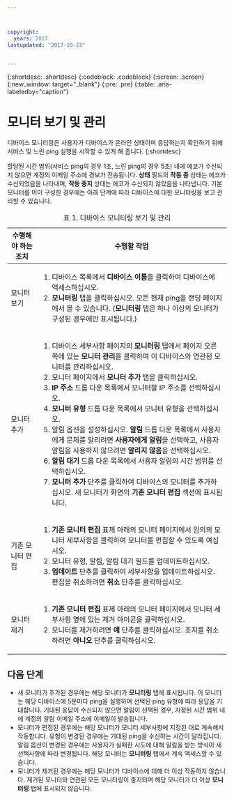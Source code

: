 ```yaml
---



copyright:
  years: 2017
lastupdated: "2017-10-23"


---
```


{:shortdesc: .shortdesc}
{:codeblock: .codeblock}
{:screen: .screen}
{:new_window: target="_blank"}
{:pre: .pre}
{:table: .aria-labeledby="caption"}

# 모니터 보기 및 관리

디바이스 모니터링은 사용자가 디바이스가 온라인 상태이며 응답하는지 확인하기 위해 서비스 및 느린 ping 실행을 시작할 수 있게 해 줍니다.
{:shortdesc}

할당된 시간 범위(서비스 ping의 경우 1초, 느린 ping의 경우 5초) 내에 에코가 수신되지 않으면 계정의 이메일 주소에
경보가 전송됩니다. **상태** 필드의 **작동 중** 상태는 에코가 수신되었음을 나타내며, **작동 중지** 상태는
에코가 수신되지 않았음을 나타냅니다. 기본 모니터를 이미 구성한 경우에는 아래 단계에 따라 디바이스에 대한 모니터링을 보고 관리할 수 있습니다. 

   <table>
   <CAPTION>표 1. 디바이스 모니터링 보기 및 관리</CAPTION>
   <THEAD>
   <TR>
   <th>수행해야 하는 조치</th>
   <th>수행할 작업</th>
   </TR>
   </THEAD>
   <TBODY>
   <tr>
   <td>모니터 보기</td>
   <td>
   <ol>
   <li>디바이스 목록에서 <b>디바이스 이름</b>을 클릭하여 디바이스에 액세스하십시오. </li>
   <li><b>모니터링</b> 탭을 클릭하십시오. 모든 현재 ping을 랜딩 페이지에서 볼 수 있습니다. (<b>모니터링</b> 탭은 하나 이상의 모니터가 구성된 경우에만 표시됩니다.)</li>
   </ol>
   </td>
   </tr>
   <tr>
   <td>모니터 추가</td>
   <td>
   <ol>
   <li>디바이스 세부사항 페이지의 <b>모니터링</b> 탭에서 페이지 오른쪽에 있는 <b>모니터 관리</b>를 클릭하여 이 디바이스와 연관된 모니터를 관리하십시오. </li>
   <li>모니터 페이지에서 <b>모니터 추가</b> 탭을 클릭하십시오. </li>
   <li><b>IP 주소</b> 드롭 다운 목록에서 모니터할 IP 주소를 선택하십시오. </li>
   <li><b>모니터 유형</b> 드롭 다운 목록에서 모니터 유형을 선택하십시오. </li>
   <li>알림 옵션을 설정하십시오. <b>알림</b> 드롭 다운 목록에서 사용자에게 문제를 알리려면 <b>사용자에게 알림</b>을 선택하고, 사용자 알림을 사용하지 않으려면 <b>알리지 않음</b>을 선택하십시오. </li>
   <li><b>알림 대기</b> 드롭 다운 목록에서 사용자 알림의 시간 범위를 선택하십시오. </li>
   <li><b>모니터 추가</b> 단추를 클릭하여 디바이스의 모니터를 추가하십시오. 새 모니터가 화면의 <b>기존 모니터 편집</b> 섹션에 표시됩니다. </li>
   </ol>
   </td>
   </tr>
   <tr>
   <td>기존 모니터 편집</td>
   <td>
   <ol>
   <li><b>기존 모니터 편집</b> 표제 아래의 모니터 페이지에서 임의의 모니터 세부사항을 클릭하여 모니터를 편집할 수 있도록 여십시오. </li>
   <li>모니터 유형, 알림, 알림 대기 필드를 업데이트하십시오. </li>
   <li><b>업데이트</b> 단추를 클릭하여 세부사항을 업데이트하십시오. 편집을 취소하려면 <b>취소</b> 단추를 클릭하십시오. </li>
   </ol>
   </td>
   </tr>
   <tr>
   <td>모니터 제거</td>
   <td>
   <ol>
   <li><b>기존 모니터 편집</b> 표제 아래의 모니터 페이지에서 모니터 세부사항 옆에 있는 제거 아이콘을 클릭하십시오. </li>
   <li>모니터를 제거하려면 <b>예</b> 단추를 클릭하십시오. 조치를 취소하려면 <b>아니오</b> 단추를 클릭하십시오. </li>
   </ol>
   </td>
   </tr>
   </TBODY>
   </table>
   
## 다음 단계
   
- 새 모니터가 추가된 경우에는 해당 모니터가 **모니터링** 탭에 표시됩니다. 이 모니터는 해당 디바이스에 5분마다 ping을 실행하며 선택된 ping 유형에 따라 응답을 기대합니다. 기대된 응답이 수신되지 않으면 알림이 선택된 경우, 지정된 시간 범위 내에 계정의 알림 이메일 주소에 이메일이 발송됩니다. 
- 모니터가 편집된 경우에는 해당 모니터가 모니터 세부사항에 지정된 대로 계속해서 작동합니다. 유형이 변경된 경우에는 기대된 ping을 수신하는 시간이 달라집니다. 알림 옵션이 변경된 경우에는 사용자가 실패한 시도에 대해 알림을 받는 방식이 새 선택사항에 따라 변경됩니다. 해당 모니터는 **모니터링** 탭에서 계속 액세스할 수 있습니다. 
- 모니터가 제거된 경우에는 해당 모니터가 디바이스에 대해 더 이상 작동하지 않습니다. 제거된 모니터와 연관된 모든 모니터링이 중지되며 해당 모니터가 더 이상 **모니터링** 탭에 표시되지 않습니다. 
